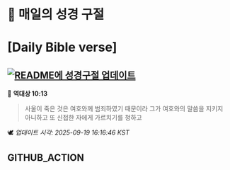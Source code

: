 # 🙏 매일의 성경 구절
# [Daily Bible verse]
## [![README에 성경구절 업데이트](https://github.com/DONGSUKA/first_test/actions/workflows/update-readme-bible.yml/badge.svg)](https://github.com/DONGSUKA/first_test/actions/workflows/update-readme-bible.yml)
<!-- START_BIBLE_VERSE -->
📖 **역대상 10:13**
> 사울이 죽은 것은 여호와께 범죄하였기 때문이라 그가 여호와의 말씀을 지키지 아니하고 또 신접한 자에게 가르치기를 청하고

🕊️ _업데이트 시각: 2025-09-19 16:16:46 KST_
  <!-- END_BIBLE_VERSE -->
## GITHUB_ACTION

